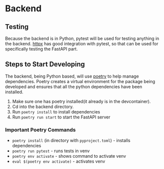# Backend

## Testing

Because the backend is in Python, pytest will be used for testing anything in the backend.
[httpx](https://fastapi.tiangolo.com/tutorial/testing/) has good integration with pytest, so that
can be used for specifically testing the FastAPI part.

## Steps to Start Developing

The backend, being Python based, will use [poetry](https://python-poetry.org/) to help
manage dependencies. Poetry creates a virtual environment for the package being developed and
ensures that all the python dependencies have been installed.

1. Make sure one has poetry installed(it already is in the devcontainer).
1. Cd into the backend directory.
1. Run `poetry install` to install dependencies
1. Run `poetry run start` to start the FastAPI server

### Important Poetry Commands

- `poetry install` (in directory with `pyproject.toml`) - installs dependencies
- `poetry run pytest` - runs tests in venv
- `poetry env activate` - shows command to activate venv
- `eval $(poetry env activate)` - activates venv
